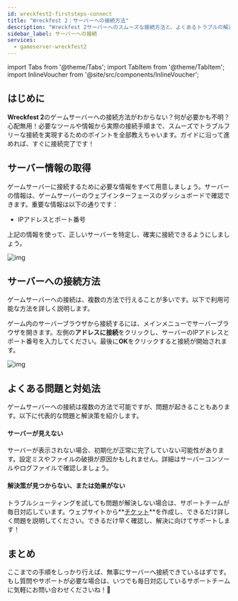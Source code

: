 ```yaml
---
id: wreckfest2-firststeps-connect
title: "Wreckfest 2：サーバーへの接続方法"
description: "Wreckfest 2サーバーへのスムーズな接続方法と、よくあるトラブルの解決策をチェックして、快適なゲーム体験を実現しよう → 今すぐ詳しく見る"
sidebar_label: サーバーへの接続
services:
  - gameserver-wreckfest2
---
```


import Tabs from '@theme/Tabs';
import TabItem from '@theme/TabItem';
import InlineVoucher from '@site/src/components/InlineVoucher';


## はじめに
**Wreckfest 2**のゲームサーバーへの接続方法がわからない？何が必要かも不明？心配無用！必要なツールや情報から実際の接続手順まで、スムーズでトラブルフリーな接続を実現するためのポイントを全部教えちゃいます。ガイドに沿って進めれば、すぐに接続完了です！

<InlineVoucher />



## サーバー情報の取得


ゲームサーバーに接続するために必要な情報をすべて用意しましょう。サーバーの情報は、ゲームサーバーのウェブインターフェースのダッシュボードで確認できます。重要な情報は以下の通りです：

- IPアドレスとポート番号


上記の情報を使って、正しいサーバーを特定し、確実に接続できるようにしましょう。

![img](https://screensaver01.zap-hosting.com/index.php/s/woXJxHmSDgc6Tna/preview)

## サーバーへの接続方法


ゲームサーバーへの接続は、複数の方法で行えることが多いです。以下で利用可能な方法を詳しく説明します。

<Tabs>
    <TabItem value="connect_solution_direct_ingame" label="直接接続（ゲーム内）" default>

ゲーム内のサーバーブラウザから接続するには、メインメニューでサーバーブラウザを開きます。左側の**アドレスに接続**をクリックし、サーバーのIPアドレスとポート番号を入力してください。最後に**OK**をクリックすると接続が開始されます。

![img](https://screensaver01.zap-hosting.com/index.php/s/MrQY8DKQKFz2sSn/download)

</TabItem>

</Tabs>



## よくある問題と対処法


ゲームサーバーへの接続は複数の方法で可能ですが、問題が起きることもあります。以下に代表的な問題と解決策を紹介します。

#### サーバーが見えない


サーバーが表示されない場合、初期化が正常に完了していない可能性があります。設定ミスやファイルの破損が原因かもしれません。詳細はサーバーコンソールやログファイルで確認しましょう。



#### 解決策が見つからない、または効果がない


トラブルシューティングを試しても問題が解決しない場合は、サポートチームが毎日対応しています。ウェブサイトから**[チケット](https://zap-hosting.com/en/customer/support/)**を作成し、できるだけ詳しく問題を説明してください。できるだけ早く確認し、解決に向けてサポートします！



## まとめ

ここまでの手順をしっかり行えば、無事にサーバーへ接続できているはずです。もし質問やサポートが必要な場合は、いつでも毎日対応しているサポートチームに気軽にお問い合わせくださいね！🙂




<InlineVoucher />